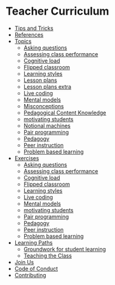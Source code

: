 # Teacher Curriculum

- [Tips and Tricks](./tips-and-tricks/README.md)
- [References](./references/README.md)
- [Topics](./topics/README.md)
  - [Asking questions](./topics/asking-questions.md)
  - [Assessing class performance](./topics/assessing-class-performance.md)
  - [Cognitive load](./topics/cognitive-load.md)
  - [Flipped classroom](./topics/flipped-classroom.md)
  - [Learning styles](./topics/learning-styles.md)
  - [Lesson plans](./topics/lesson-plans.md)
  - [Lesson plans extra](./topics/lesson-plans-extra.md)
  - [Live coding](./topics/live-coding.md)
  - [Mental models](./topics/mental-models.md)
  - [Misconceptions](./topics/misconceptions.md)
  - [Pedagogical Content Knowledge](./topics/pedagogical-content-knowledge.md)
  - [motivating students](./topics/motivating-students.md)
  - [Notional machines](./topics/notional-machines.md)
  - [Pair programming](./topics/pair-programming.md)
  - [Pedagogy](./topics/pedagogy.md)
  - [Peer instruction](./topics/peer-instruction.md)
  - [Problem based learning](./topics/problem-based-learning.md)
  <!-- - [Student centered learning]() https://youtu.be/2N1I6sOhDiw https://lo.unisa.edu.au/mod/book/tool/print/index.php?id=610988 -->
  <!-- - [Creating a social class]() -->
  <!-- - [worked examples]() -->
  <!-- - [problem solving strategies]() -->
- [Exercises](./exercises/README.md)
  - [Asking questions](./exercises/asking-questions.md)
  - [Assessing class performance](./exercises/assessing-class-performance.md)
  - [Cognitive load](./exercises/cognitive-load.md)
  - [Flipped classroom](./exercises/flipped-classroom.md)
  - [Learning styles](./exercises/learning-styles.md)
  - [Live coding](./exercises/live-coding.md)
  - [Mental models](./exercises/mental-models.md)
  - [motivating students](./exercises/motivating-students.md)
  - [Pair programming](./exercises/pair-programming.md)
  - [Pedagogy](./exercises/pedagogy.md)
  - [Peer instruction](./exercises/peer-instruction.md)
  - [Problem based learning](./exercises/problem-based-learning.md)
  <!-- - [Evaluating a Class]() -->
  <!-- - [Evaluating a Lesson Plan]() -->
  <!-- - [Writing Worked Examples]() -->
  <!-- - [Record a Fake Class]() -->
- [Learning Paths](./learning-paths/README.md)
  - [Groundwork for student learning](./learning-paths/groundwork-for-student-learning.md)
  <!-- - [Before the Class](./learning-paths/before-the-class.md) -->
  - [Teaching the Class](./learning-paths/teaching-the-class.md)
  <!-- - [After the class](./learning-paths/after-the-class.md) -->
  <!-- - [Creating Study Materials]() -->
  <!-- - [Being a Mentor]() -->
  <!-- - [Workshops](./workshops/README.md)-->
- [Join Us](./join-us/README.md)
  <!-- - ["Enrolling" in this course]() -->
  <!-- - [Submitting assignments]() -->
  <!-- - [Feedbacking assignments]() -->
- [Code of Conduct](./CODE_OF_CONDUCT.md)
- [Contributing](./CONTRIBUTING.md)

